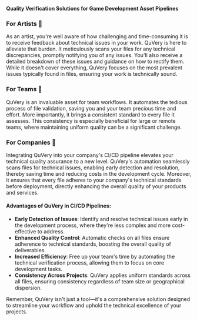 **Quality Verification Solutions for Game Development Asset Pipelines**

### For Artists 🎨

As an artist, you're well aware of how challenging and time-consuming it is to receive feedback about technical issues in your work. QuVery is here to alleviate that burden. It meticulously scans your files for any technical discrepancies, promptly notifying you of any issues. You'll also receive a detailed breakdown of these issues and guidance on how to rectify them. While it doesn't cover everything, QuVery focuses on the most prevalent issues typically found in files, ensuring your work is technically sound.

### For Teams 👥

QuVery is an invaluable asset for team workflows. It automates the tedious process of file validation, saving you and your team precious time and effort. More importantly, it brings a consistent standard to every file it assesses. This consistency is especially beneficial for large or remote teams, where maintaining uniform quality can be a significant challenge.

### For Companies 🏢

Integrating QuVery into your company's CI/CD pipeline elevates your technical quality assurance to a new level. QuVery's automation seamlessly scans files for technical issues, enabling early detection and resolution, thereby saving time and reducing costs in the development cycle. Moreover, it ensures that every file adheres to your company's technical standards before deployment, directly enhancing the overall quality of your products and services.

#### Advantages of QuVery in CI/CD Pipelines:

- **Early Detection of Issues**: Identify and resolve technical issues early in the development process, where they're less complex and more cost-effective to address.
- **Enhanced Quality Control**: Automatic checks on all files ensure adherence to technical standards, boosting the overall quality of deliverables.
- **Increased Efficiency**: Free up your team's time by automating the technical verification process, allowing them to focus on core development tasks.
- **Consistency Across Projects**: QuVery applies uniform standards across all files, ensuring consistency regardless of team size or geographical dispersion.

Remember, QuVery isn't just a tool—it's a comprehensive solution designed to streamline your workflow and uphold the technical excellence of your projects.
